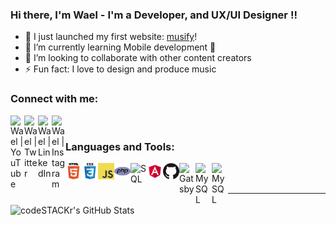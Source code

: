 ### Hi there, I'm Wael - I'm a Developer, and UX/UI Designer !!

- 🔭 I just launched my first website: [musify][musifyweb]!
- 🌱 I’m currently learning Mobile development 📱
- 👯 I’m looking to collaborate with other content creators
- ⚡ Fun fact: I love to design and produce music

### Connect with me:

[<img align="left" alt="Wael | YouTube" width="22px" src="https://cdn.jsdelivr.net/npm/simple-icons@v3/icons/youtube.svg" />][youtube]
[<img align="left" alt="Wael | Twitter" width="22px" src="https://cdn.jsdelivr.net/npm/simple-icons@v3/icons/twitter.svg" />][twitter]
[<img align="left" alt="Wael | LinkedIn" width="22px" src="https://cdn.jsdelivr.net/npm/simple-icons@v3/icons/linkedin.svg" />][linkedin]
[<img align="left" alt="Wael | Instagram" width="22px" src="https://cdn.jsdelivr.net/npm/simple-icons@v3/icons/instagram.svg" />][instagram]

<br />

### Languages and Tools:

[<img align="left" alt="HTML5" width="26px" src="https://raw.githubusercontent.com/github/explore/80688e429a7d4ef2fca1e82350fe8e3517d3494d/topics/html/html.png" />][webdevplaylist]
[<img align="left" alt="CSS3" width="26px" src="https://raw.githubusercontent.com/github/explore/80688e429a7d4ef2fca1e82350fe8e3517d3494d/topics/css/css.png" />][webdevplaylist]
[<img align="left" alt="JavaScript" width="26px" src="https://raw.githubusercontent.com/github/explore/80688e429a7d4ef2fca1e82350fe8e3517d3494d/topics/javascript/javascript.png" />][webdevplaylist]
[<img align="left" alt="Sass" width="26px" src="https://raw.githubusercontent.com/github/explore/80688e429a7d4ef2fca1e82350fe8e3517d3494d/topics/php/php.png" />][webdevplaylist]
[<img align="left" alt="SQL" width="26px" src="https://toppng.com/uploads/preview/database-database-icon-11563207079binxarjjyp.png" />][webdevplaylist]
[<img align="left" alt="React" width="26px" src="https://raw.githubusercontent.com/github/explore/80688e429a7d4ef2fca1e82350fe8e3517d3494d/topics/angular/angular.png" />][webdevplaylist]
[<img align="left" alt="GitHub" width="26px" src="https://raw.githubusercontent.com/github/explore/78df643247d429f6cc873026c0622819ad797942/topics/github/github.png" />][webdevplaylist]
[<img align="left" alt="Gatsby" width="26px" src="https://upload.wikimedia.org/wikipedia/commons/f/fb/Adobe_Illustrator_CC_icon.svg" />][webdevplaylist]
[<img align="left" alt="MySQL" width="26px" src="https://upload.wikimedia.org/wikipedia/commons/c/c2/Adobe_XD_CC_icon.svg" />][webdevplaylist]
[<img align="left" alt="MySQL" width="26px" src="https://upload.wikimedia.org/wikipedia/commons/b/b6/Adobe_Photoshop_Lightroom_CC_logo.svg" />][webdevplaylist]
<br />
<br />

---

<img align="left" alt="codeSTACKr's GitHub Stats" src="https://github-readme-stats.codestackr.vercel.app/api?username=WaelGhazel&show_icons=true&hide_border=true" />




[musifyweb]: http://www.mu-sify.tech
[youtube]:https://www.youtube.com/WaelWG
[twitter]:https://twitter.com/WGWAELWG
[linkedin]:https://www.linkedin.com/in/wael-ghazel/
[instagram]:https://www.instagram.com/wael_ghazel/
[webdevplaylist]:https://github.com/WaelGhazel
